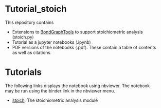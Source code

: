 # Tutorial_stoich
This repository contains
- Extensions to [BondGraphTools](https://pypi.org/project/BondGraphTools/) to support stoichiometric analysis (stoich.py)
- Tutorial as a jupyter notebooks (.ipynb)
- PDF versions of the notebooks (.pdf). These contain a table of contents as well as citations.
<!-- - Graphical bond graphs in SVG (scaleable vector graphics) format -->
<!--   (.svg) -->
  
# Tutorials
The following links displays the notebook using nbviewer. The
notebook may be run using the binder link in the nbviewer menu.
- [stoich](https://nbviewer.jupyter.org/github/gawthrop/Tutorial_stoich/blob/main/stoich.ipynb): The stoichiometric analysis module

